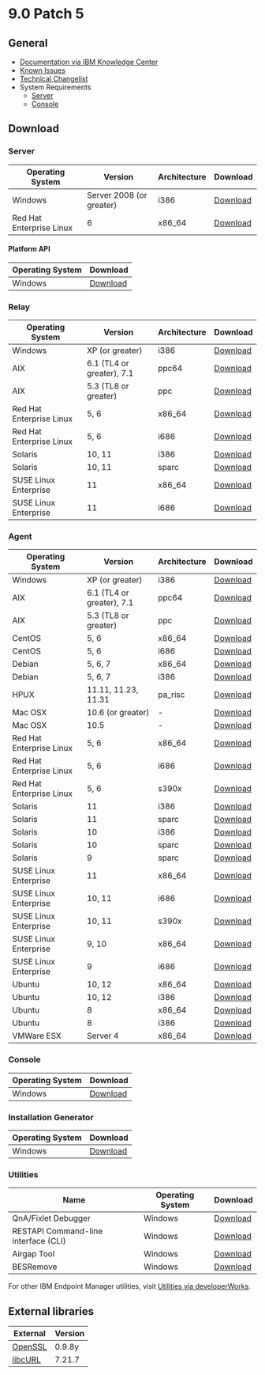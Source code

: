 # 9.0 Patch 5 

## General
* [Documentation via IBM Knowledge Center](https://www-01.ibm.com/support/knowledgecenter/SS63NW_9.0.0/com.ibm.tivoli.tem.doc_9.0/welcome/IEM90_landing.html)
* [Known Issues](https://www-01.ibm.com/support/docview.wss?uid=swg21628247)
* [Technical Changelist](https://support.bigfix.com/bes/changes/fullchangelist-90.txt)
* System Requirements
	* [Server](https://www-01.ibm.com/support/docview.wss?uid=swg21505691)
	* [Console](https://www-01.ibm.com/support/docview.wss?uid=swg21505693)

## Download

### Server
| Operating System | Version | Architecture | Download |
| ---------------- | ------- | ------------ | -------- |
| Windows | Server 2008 (or greater) | i386 | [Download](http://software.bigfix.com/download/bes/90/BigFix-BES-Server-9.0.835.0.exe) |
| Red Hat Enterprise Linux | 6 | x86_64 | [Download](http://software.bigfix.com/download/bes/90/ServerInstaller_9.0.835.0-rhel.tgz) |

#### Platform API
| Operating System | Download |
| ---------------- | -------- |
| Windows | [Download](http://software.bigfix.com/download/bes/90/BigFix-BES-ServerAPI-9.0.835.0.exe) |

### Relay
| Operating System | Version | Architecture | Download |
| ---------------- | ------- | ------------ | -------- |
| Windows | XP (or greater) | i386 | [Download](http://software.bigfix.com/download/bes/90/BigFix-BES-Relay-9.0.835.0.exe) |
| AIX | 6.1 (TL4 or greater), 7.1 | ppc64 | [Download](http://software.bigfix.com/download/bes/90/BESRelay-9.0.835.0.ppc64_aix61.pkg) |
| AIX | 5.3 (TL8 or greater) | ppc | [Download](http://software.bigfix.com/download/bes/90/BESRelay-9.0.835.0.ppc_aix53.pkg) |
| Red Hat Enterprise Linux | 5, 6 | x86_64 | [Download](http://software.bigfix.com/download/bes/90/BESRelay-9.0.835.0-rhe5.x86_64.rpm) |
| Red Hat Enterprise Linux | 5, 6 | i686 | [Download](http://software.bigfix.com/download/bes/90/BESRelay-9.0.835.0-rhe5.i686.rpm) |
| Solaris | 10, 11 | i386 | [Download](http://software.bigfix.com/download/bes/90/BESRelay-9.0.835.0.x86_sol10.pkg) |
| Solaris | 10, 11 | sparc | [Download](http://software.bigfix.com/download/bes/90/BESRelay-9.0.835.0.sparc_sol10.pkg) |
| SUSE Linux Enterprise | 11 | x86_64 | [Download](http://software.bigfix.com/download/bes/90/BESRelay-9.0.835.0-sle11.x86_64.rpm) |
| SUSE Linux Enterprise | 11 | i686 | [Download](http://software.bigfix.com/download/bes/90/BESRelay-9.0.835.0-sle11.i686.rpm) |

### Agent
| Operating System | Version | Architecture | Download |
| ---------------- | ------- | ------------ | -------- |
| Windows | XP (or greater) | i386 | [Download](http://software.bigfix.com/download/bes/90/BigFix-BES-Client-9.0.835.0.exe) |
| AIX | 6.1 (TL4 or greater), 7.1 | ppc64 | [Download](http://software.bigfix.com/download/bes/90/BESAgent-9.0.835.0.ppc64_aix61.pkg) |
| AIX | 5.3 (TL8 or greater) | ppc | [Download](http://software.bigfix.com/download/bes/90/BESAgent-9.0.835.0.ppc_aix53.pkg) |
| CentOS | 5, 6 | x86_64 | [Download](http://software.bigfix.com/download/bes/90/BESAgent-9.0.835.0-rhe5.x86_64.rpm) |
| CentOS | 5, 6 | i686 | [Download](http://software.bigfix.com/download/bes/90/BESAgent-9.0.835.0-rhe5.i686.rpm) |
| Debian | 5, 6, 7 | x86_64 | [Download](http://software.bigfix.com/download/bes/90/BESAgent-9.0.835.0-debian5.amd64.deb) |
| Debian | 5, 6, 7 | i386 | [Download](http://software.bigfix.com/download/bes/90/BESAgent-9.0.835.0-debian5.i386.deb) |
| HPUX | 11.11, 11.23, 11.31 | pa_risc | [Download](http://software.bigfix.com/download/bes/90/BESAgent-9.0.835.0.pa_risc_hpux1111.depot) |
| Mac OSX | 10.6 (or greater) | - | [Download](http://software.bigfix.com/download/bes/90/BESAgent-9.0.835.0-BigFix_MacOSX10.6.pkg) |
| Mac OSX | 10.5 | - | [Download](http://software.bigfix.com/download/bes/90/BESAgent-9.0.835.0-BigFix_MacOSX10.5Upgrade.dmg) |
| Red Hat Enterprise Linux | 5, 6 | x86_64 | [Download](http://software.bigfix.com/download/bes/90/BESAgent-9.0.835.0-rhe5.x86_64.rpm) |
| Red Hat Enterprise Linux | 5, 6 | i686 | [Download](http://software.bigfix.com/download/bes/90/BESAgent-9.0.835.0-rhe5.i686.rpm) |
| Red Hat Enterprise Linux | 5, 6 | s390x | [Download](http://software.bigfix.com/download/bes/90/BESAgent-9.0.835.0-rhe5.s390x.rpm) |
| Solaris | 11 | i386 | [Download](http://software.bigfix.com/download/bes/90/BESAgent-9.0.835.0.x86_sol11.pkg) |
| Solaris | 11 | sparc | [Download](http://software.bigfix.com/download/bes/90/BESAgent-9.0.835.0.sparc_sol11.pkg) |
| Solaris | 10 | i386 | [Download](http://software.bigfix.com/download/bes/90/BESAgent-9.0.835.0.x86_sol10.pkg) |
| Solaris | 10 | sparc | [Download](http://software.bigfix.com/download/bes/90/BESAgent-9.0.835.0.sparc_sol10.pkg) |
| Solaris | 9 | sparc | [Download](http://software.bigfix.com/download/bes/90/BESAgent-9.0.835.0.sparc_sol9.pkg) |
| SUSE Linux Enterprise | 11 | x86_64 | [Download](http://software.bigfix.com/download/bes/90/BESAgent-9.0.835.0-sle11.x86_64.rpm) |
| SUSE Linux Enterprise | 10, 11 | i686 | [Download](http://software.bigfix.com/download/bes/90/BESAgent-9.0.835.0-sle10.i686.rpm) |
| SUSE Linux Enterprise | 10, 11 | s390x | [Download](http://software.bigfix.com/download/bes/90/BESAgent-9.0.835.0-sle10.s390x.rpm) |
| SUSE Linux Enterprise | 9, 10 | x86_64 | [Download](http://software.bigfix.com/download/bes/90/BESAgent-9.0.835.0-sle9.x86_64.rpm) |
| SUSE Linux Enterprise | 9 | i686 | [Download](http://software.bigfix.com/download/bes/90/BESAgent-9.0.835.0-sle9.i686.rpm) |
| Ubuntu | 10, 12 | x86_64 | [Download](http://software.bigfix.com/download/bes/90/BESAgent-9.0.835.0-ubuntu10.amd64.deb) |
| Ubuntu | 10, 12 | i386 | [Download](http://software.bigfix.com/download/bes/90/BESAgent-9.0.835.0-ubuntu10.i386.deb) | 
| Ubuntu | 8 | x86_64 | [Download](http://software.bigfix.com/download/bes/90/BESAgent-9.0.835.0-ubuntu8.amd64.deb) |
| Ubuntu | 8 | i386 | [Download](http://software.bigfix.com/download/bes/90/BESAgent-9.0.835.0-ubuntu8.i386.deb) | 
| VMWare ESX | Server 4 | x86_64 | [Download](http://software.bigfix.com/download/bes/90/BESAgent-9.0.835.0-rhe5.x86_64.rpm) |

### Console
| Operating System | Download |
| ---------------- | -------- |
| Windows | [Download](http://software.bigfix.com/download/bes/90/BigFix-BES-Console-9.0.835.0.exe) |

### Installation Generator
| Operating System | Download |
| ---------------- | -------- |
| Windows | [Download](http://software.bigfix.com/download/bes/90/BigFix-BES-9.0.835.0.exe) |

### Utilities
| Name | Operating System | Download |
| ---- | ---------------- | -------- |
| QnA/Fixlet Debugger | Windows | [Download](http://software.bigfix.com/download/bes/90/util/QNA9.0.835.0.zip) |
| RESTAPI Command-line interface (CLI) | Windows | [Download](http://software.bigfix.com/download/bes/90/util/IEMCLI9.0.835.0.zip) |
| Airgap Tool | Windows | [Download](http://software.bigfix.com/download/bes/90/util/BESAirgapTool9.0.835.0.zip) |
| BESRemove | Windows | [Download](http://software.bigfix.com/download/bes/90/util/BESRemove9.0.835.0.exe) |

For other IBM Endpoint Manager utilities, visit [Utilities via developerWorks](https://www.ibm.com/developerworks/community/wikis/home?lang=en#!/wiki/Tivoli%20Endpoint%20Manager/page/Utilities).

## External libraries
| External | Version |
| -------- | ------- |
| [OpenSSL](https://www.openssl.org) | 0.9.8y  |
| [libcURL](http://curl.haxx.se/libcurl/) | 7.21.7  |
